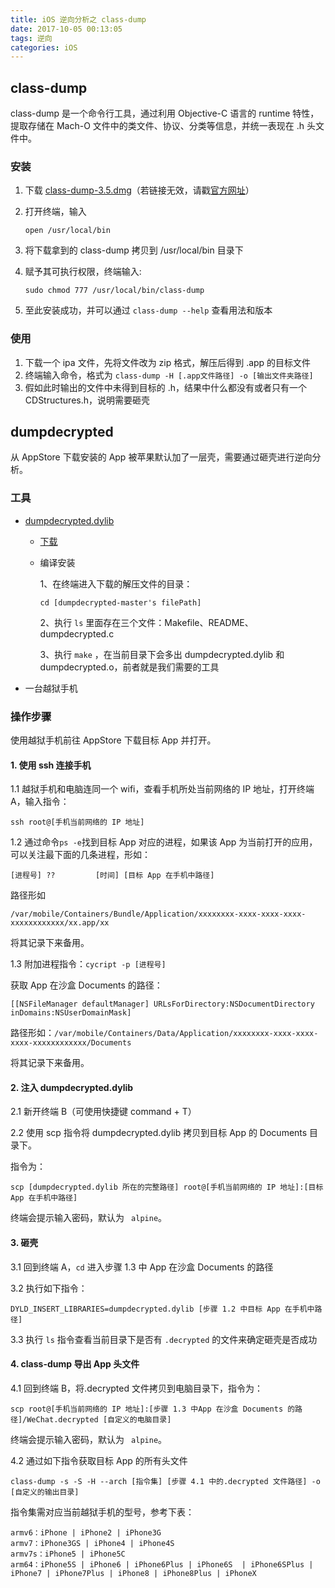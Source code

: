 ```yaml
---
title: iOS 逆向分析之 class-dump
date: 2017-10-05 00:13:05
tags: 逆向
categories: iOS
---
```


## class-dump

class-dump 是一个命令行工具，通过利用 Objective-C 语言的 runtime 特性，提取存储在 Mach-O 文件中的类文件、协议、分类等信息，并统一表现在 .h 头文件中。

### 安装

1. 下载 [class-dump-3.5.dmg](http://stevenygard.com/download/class-dump-3.5.dmg)（若链接无效，请戳[官方网址](!http://stevenygard.com/projects/class-dump/ )）

2. 打开终端，输入

   ```
   open /usr/local/bin
   ```

3. 将下载拿到的 class-dump 拷贝到 /usr/local/bin 目录下

4. 赋予其可执行权限，终端输入:

   ````
   sudo chmod 777 /usr/local/bin/class-dump
   ````

5. 至此安装成功，并可以通过 `class-dump --help` 查看用法和版本

<!--more-->

### 使用

1. 下载一个 ipa 文件，先将文件改为 zip 格式，解压后得到 .app 的目标文件
2. 终端输入命令，格式为 `class-dump -H [.app文件路径] -o [输出文件夹路径]`
3. 假如此时输出的文件中未得到目标的 .h，结果中什么都没有或者只有一个 CDStructures.h，说明需要砸壳

## dumpdecrypted

从 AppStore 下载安装的 App 被苹果默认加了一层壳，需要通过砸壳进行逆向分析。

### 工具

- [dumpdecrypted.dylib](https://github.com/stefanesser/dumpdecrypted)

  - [下载](https://github.com/stefanesser/dumpdecrypted/archive/master.zip)

  - 编译安装

    1、在终端进入下载的解压文件的目录：

    ````
    cd [dumpdecrypted-master's filePath]
    ````

    2、执行 `ls` 里面存在三个文件：Makefile、README、dumpdecrypted.c

    3、执行 `make` ，在当前目录下会多出 dumpdecrypted.dylib 和 dumpdecrypted.o，前者就是我们需要的工具

- 一台越狱手机

### 操作步骤

使用越狱手机前往 AppStore 下载目标 App 并打开。

#### 1. 使用 ssh 连接手机

1.1 越狱手机和电脑连同一个 wifi，查看手机所处当前网络的 IP 地址，打开终端 A，输入指令：

````
ssh root@[手机当前网络的 IP 地址]
````

1.2 通过命令`ps -e`找到目标 App 对应的进程，如果该 App 为当前打开的应用，可以关注最下面的几条进程，形如：

```
[进程号] ??         [时间] [目标 App 在手机中路径]
```

路径形如 

`/var/mobile/Containers/Bundle/Application/xxxxxxxx-xxxx-xxxx-xxxx-xxxxxxxxxxxx/xx.app/xx
`

将其记录下来备用。


1.3 附加进程指令：`cycript -p [进程号]`

获取 App 在沙盒 Documents 的路径：

```
[[NSFileManager defaultManager] URLsForDirectory:NSDocumentDirectory inDomains:NSUserDomainMask]
```

路径形如：`/var/mobile/Containers/Data/Application/xxxxxxxx-xxxx-xxxx-xxxx-xxxxxxxxxxxx/Documents`

将其记录下来备用。

#### 2. 注入 dumpdecrypted.dylib

2.1 新开终端 B（可使用快捷键 command + T）

2.2 使用 scp 指令将 dumpdecrypted.dylib 拷贝到目标 App 的 Documents 目录下。

指令为：

```
scp [dumpdecrypted.dylib 所在的完整路径] root@[手机当前网络的 IP 地址]:[目标 App 在手机中路径]
```

终端会提示输入密码，默认为 ` alpine`。

#### 3. 砸壳

3.1 回到终端 A，`cd`  进入步骤 1.3 中 App 在沙盒 Documents 的路径

3.2 执行如下指令：

```
DYLD_INSERT_LIBRARIES=dumpdecrypted.dylib [步骤 1.2 中目标 App 在手机中路径]
```

3.3 执行 `ls` 指令查看当前目录下是否有 `.decrypted` 的文件来确定砸壳是否成功

#### 4. class-dump 导出 App 头文件

4.1 回到终端 B，将.decrypted 文件拷贝到电脑目录下，指令为：

```
scp root@[手机当前网络的 IP 地址]:[步骤 1.3 中App 在沙盒 Documents 的路径]/WeChat.decrypted [自定义的电脑目录]
```

终端会提示输入密码，默认为 ` alpine`。

4.2 通过如下指令获取目标 App 的所有头文件

```
class-dump -s -S -H --arch [指令集] [步骤 4.1 中的.decrypted 文件路径] -o [自定义的输出目录]
```

指令集需对应当前越狱手机的型号，参考下表：

```
armv6：iPhone | iPhone2 | iPhone3G
armv7：iPhone3GS | iPhone4 | iPhone4S
armv7s：iPhone5 | iPhone5C
arm64：iPhone5S | iPhone6 | iPhone6Plus | iPhone6S  | iPhone6SPlus | iPhone7 | iPhone7Plus | iPhone8 | iPhone8Plus | iPhoneX
```
